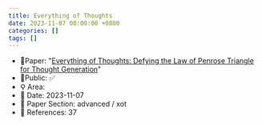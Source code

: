 ```yaml
---
title: Everything of Thoughts
date: 2023-11-07 00:00:00 +0800
categories: []
tags: []
---
```


- 📙Paper: "[Everything of Thoughts: Defying the Law of Penrose Triangle for Thought Generation](https://www.semanticscholar.org/paper/Everything-of-Thoughts%3A-Defying-the-Law-of-Penrose-Ding-Zhang/b2c77501bed6a95b4146e613db0bf868a56bfe72)"
- 🔑Public: ✅
- ⚲ Area: 
- 📅 Date: 2023-11-07
- 🔎 Paper Section: advanced / xot
- 📝 References: 37
